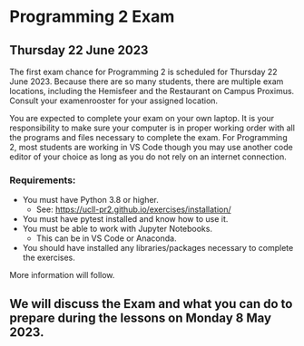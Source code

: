 <h1>Programming 2 Exam</h1>
<h2>Thursday 22 June 2023</h2>

The first exam chance for Programming 2 is scheduled for Thursday 22 June 2023. Because there are so many students, there are multiple exam locations, including the Hemisfeer and the Restaurant on Campus Proximus. Consult your examenrooster for your assigned location.

You are expected to complete your exam on your own laptop. It is your responsibility to make sure your computer is in proper working order with all the programs and files necessary to complete the exam. For Programming 2, most students are working in VS Code though you may use another code editor of your choice as long as you do not rely on an internet connection.

<h3>Requirements:</h3>

* You must have Python 3.8 or higher.
  * See: https://ucll-pr2.github.io/exercises/installation/
* You must have pytest installed and know how to use it.
* You must be able to work with Jupyter Notebooks.
  * This can be in VS Code or Anaconda.
* You should have installed any libraries/packages necessary to complete the exercises.

More information will follow.

<h2>We will discuss the Exam and what you can do to prepare during the lessons on Monday 8 May 2023.</h2>